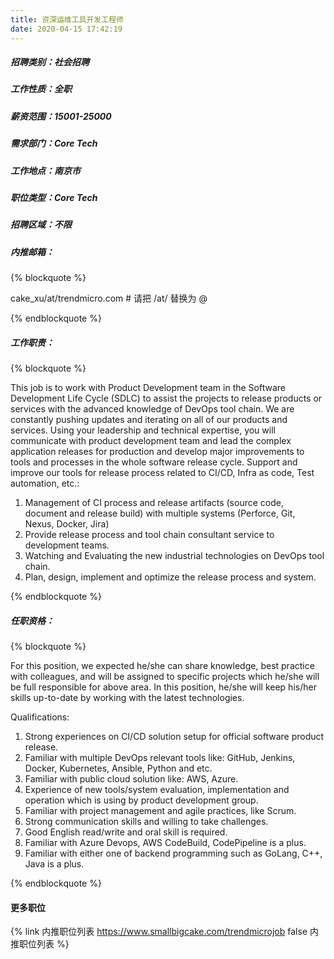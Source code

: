 ```yaml
---
title: 资深运维工具开发工程师
date: 2020-04-15 17:42:19
---
```

##### 招聘类别：社会招聘
##### 工作性质：全职
##### 薪资范围：15001-25000
##### 需求部门：Core Tech
##### 工作地点：南京市
##### 职位类型：Core Tech
##### 招聘区域：不限 
##### 内推邮箱：
{% blockquote %}  

cake_xu/at/trendmicro.com # 请把 /at/ 替换为 @

{% endblockquote %}

##### 工作职责：
{% blockquote %}  

This job is to work with Product Development team in the Software Development Life Cycle (SDLC) to assist the projects to release products or services with the advanced knowledge of DevOps tool chain. We are constantly pushing updates and iterating on all of our products and services. Using your leadership and technical expertise, you will communicate with product development team and lead the complex application releases for production and develop major improvements to tools and processes in the whole software release cycle. Support and improve our tools for release process related to CI/CD, Infra as code, Test automation, etc.:
  
1. Management of CI process and release artifacts (source code, document and release build) with multiple systems (Perforce, Git, Nexus, Docker, Jira)
2. Provide release process and tool chain consultant service to development teams. 
3. Watching and Evaluating the new industrial technologies on DevOps tool chain.
4. Plan, design, implement and optimize the release process and system.

{% endblockquote %}

##### 任职资格：
{% blockquote %}  

For this position, we expected he/she can share knowledge, best practice with colleagues, and will be assigned to specific projects which he/she will be full responsible for above area. In this position, he/she will keep his/her skills up-to-date by working with the latest technologies.
 
Qualifications:
1. Strong experiences on CI/CD solution setup for official software product release.
2. Familiar with multiple DevOps relevant tools like: GitHub, Jenkins, Docker, Kubernetes, Ansible, Python and etc.
3. Familiar with public cloud solution like: AWS, Azure.
4. Experience of new tools/system evaluation, implementation and operation which is using by product development group.
5. Familiar with project management and agile practices, like Scrum. 
6. Strong communication skills and willing to take challenges.
7. Good English read/write and oral skill is required.
8. Familiar with Azure Devops, AWS CodeBuild, CodePipeline is a plus.
9. Familiar with either one of backend programming such as GoLang, C++, Java is a plus.

{% endblockquote %}

#### 更多职位
{% link 内推职位列表 https://www.smallbigcake.com/trendmicrojob false 内推职位列表 %}
